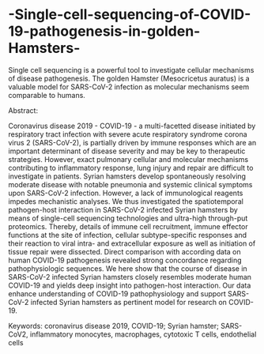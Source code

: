 # -Single-cell-sequencing-of-COVID-19-pathogenesis-in-golden-Hamsters-
Single cell sequencing is a powerful tool to investigate cellular mechanisms of disease pathogenesis. The golden Hamster (Mesocricetus auratus) is a valuable model for SARS-CoV-2 infection as molecular mechanisms seem comparable to humans.

Abstract:

Coronavirus disease 2019 - COVID-19 - a multi-facetted disease initiated by respiratory tract infection with severe acute respiratory syndrome corona virus 2 (SARS-CoV-2), is partially driven by immune responses which are an important determinant of disease severity and may be key to therapeutic strategies. However, exact pulmonary cellular and molecular mechanisms contributing to inflammatory response, lung injury and repair are difficult to investigate in patients. Syrian hamsters develop spontaneously resolving moderate disease with notable pneumonia and systemic clinical symptoms upon SARS-CoV-2 infection. However, a lack of immunological reagents impedes mechanistic analyses. We thus investigated the spatiotemporal pathogen-host interaction in SARS-CoV-2 infected Syrian hamsters by means of single-cell sequencing technologies and ultra-high through-put proteomics. Thereby, details of immune cell recruitment, immune effector functions at the site of infection, cellular subtype-specific responses and their reaction to viral intra- and extracellular exposure as well as initiation of tissue repair were dissected. Direct comparison with according data on human COVID-19 pathogenesis revealed strong concordance regarding pathophysiologic sequences. We here show that the course of disease in SARS-CoV-2 infected Syrian hamsters closely resembles moderate human COVID-19 and yields deep insight into pathogen-host interaction. Our data enhance understanding of COVID-19 pathophysiology and support SARS-CoV-2 infected Syrian hamsters as pertinent model for research on COVID-19.

Keywords: coronavirus disease 2019, COVID-19; Syrian hamster; SARS-CoV2, inflammatory monocytes, macrophages, cytotoxic T cells, endothelial cells 
